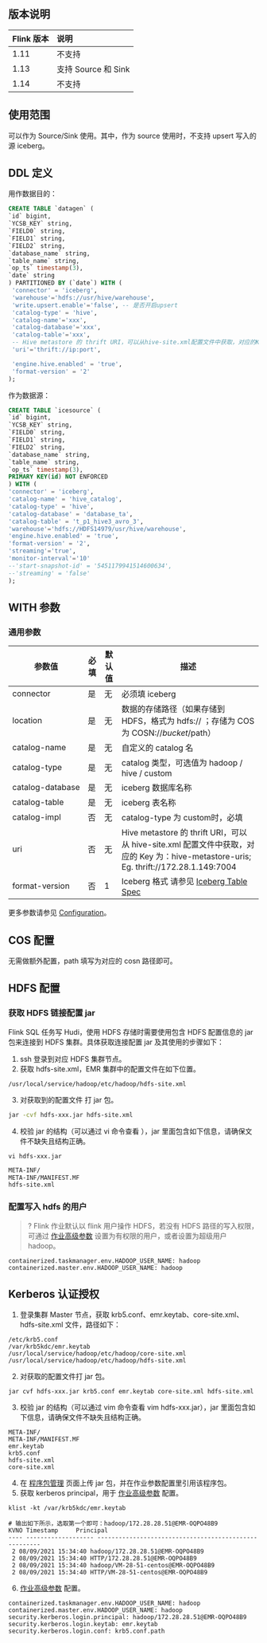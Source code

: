 ## 版本说明

| Flink 版本 | 说明                |
| :--------- | :------------------ |
| 1.11       | 不支持              |
| 1.13       | 支持 Source 和 Sink |
| 1.14       | 不支持              |


## 使用范围
可以作为 Source/Sink 使用。其中，作为 source 使用时，不支持 upsert 写入的源 iceberg。

## DDL 定义
用作数据目的：
```sql
CREATE TABLE `datagen` (
`id` bigint,
`YCSB_KEY` string,
`FIELD0` string,
`FIELD1` string,
`FIELD2` string,
`database_name` string,
`table_name` string,
`op_ts` timestamp(3),
`date` string
) PARTITIONED BY (`date`) WITH (
 'connector' = 'iceberg',
 'warehouse'='hdfs://usr/hive/warehouse',
 'write.upsert.enable'='false', -- 是否开启upsert
 'catalog-type' = 'hive',
 'catalog-name'='xxx',
 'catalog-database'='xxx',
 'catalog-table'='xxx',
 -- Hive metastore 的 thrift URI，可以从hive-site.xml配置文件中获取，对应的Key为：hive-metastore-uris
 'uri'='thrift://ip:port',

 'engine.hive.enabled' = 'true',
 'format-version' = '2'
);
```
作为数据源：
```sql
CREATE TABLE `icesource` (
`id` bigint,
`YCSB_KEY` string,
`FIELD0` string,
`FIELD1` string,
`FIELD2` string,
`database_name` string,
`table_name` string,
`op_ts` timestamp(3),
PRIMARY KEY(id) NOT ENFORCED
) WITH (
'connector' = 'iceberg',
'catalog-name' = 'hive_catalog',
'catalog-type' = 'hive',
'catalog-database' = 'database_ta',
'catalog-table' = 't_p1_hive3_avro_3',
'warehouse'='hdfs://HDFS14979/usr/hive/warehouse',
'engine.hive.enabled' = 'true',
'format-version' = '2',
'streaming'='true',
'monitor-interval'='10'
--'start-snapshot-id' = '5451179941514600634',
--'streaming' = 'false'
);
```



## WITH 参数
### 通用参数

| 参数值           | 必填 | 默认值 | 描述                                                         |
| ---------------- | ---- | ------ | ------------------------------------------------------------ |
| connector        | 是   | 无     | 必须填 iceberg                                               |
| location         | 是   | 无     | 数据的存储路径（如果存储到 HDFS，格式为 hdfs:// ；存储为 COS 为   COSN://$bucket/$path）|
| catalog-name     | 是   | 无     | 自定义的 catalog 名                                            |
| catalog-type     | 是   | 无     | catalog 类型，可选值为 hadoop / hive / custom                |
| <nobr>catalog-database | 是   | 无     | iceberg 数据库名称                                            |
| catalog-table    | 是   | 无     | iceberg 表名称                                                |
| catalog-impl     | 否   | 无     | catalog-type 为 custom时，必填                                |
| uri              | 否   | 无     | Hive metastore 的 thrift URI，可以从 hive-site.xml 配置文件中获取，对应的 Key 为：hive-metastore-uris; Eg. thrift://172.28.1.149:7004 |
| format-version   | 否   | 1      | Iceberg 格式 请参见 [Iceberg Table Spec](https://iceberg.apache.org/spec/#format-versioning) |

更多参数请参见 [Configuration](https://iceberg.apache.org/docs/latest/configuration/)。

## COS 配置
无需做额外配置，path 填写为对应的 cosn 路径即可。

## HDFS 配置
### 获取 HDFS 链接配置 jar
Flink SQL 任务写 Hudi，使用 HDFS 存储时需要使用包含 HDFS 配置信息的 jar 包来连接到 HDFS 集群。具体获取连接配置 jar 及其使用的步骤如下：
1. ssh 登录到对应 HDFS 集群节点。
2. 获取 hdfs-site.xml，EMR 集群中的配置文件在如下位置。 							 						
```
/usr/local/service/hadoop/etc/hadoop/hdfs-site.xml
```
3. 对获取到的配置文件 打 jar 包。
```bash
jar -cvf hdfs-xxx.jar hdfs-site.xml
```
4. 校验 jar 的结构（可以通过 vi 命令查看 ），jar 里面包含如下信息，请确保文件不缺失且结构正确。
```
vi hdfs-xxx.jar
```
```bash
META-INF/
META-INF/MANIFEST.MF
hdfs-site.xml
```

### 配置写入 hdfs 的用户
>? Flink 作业默认以 flink 用户操作 HDFS，若没有 HDFS 路径的写入权限，可通过 [作业高级参数](https://cloud.tencent.com/document/product/849/53391) 设置为有权限的用户，或者设置为超级用户 hadoop。
>
```
containerized.taskmanager.env.HADOOP_USER_NAME: hadoop
containerized.master.env.HADOOP_USER_NAME: hadoop
```

## Kerberos 认证授权

1. 登录集群 Master 节点，获取 krb5.conf、emr.keytab、core-site.xml、hdfs-site.xml 文件，路径如下：
```
/etc/krb5.conf
/var/krb5kdc/emr.keytab
/usr/local/service/hadoop/etc/hadoop/core-site.xml
/usr/local/service/hadoop/etc/hadoop/hdfs-site.xml
```

2. 对获取的配置文件打 jar 包。
```
jar cvf hdfs-xxx.jar krb5.conf emr.keytab core-site.xml hdfs-site.xml 
```
3. 校验 jar 的结构（可以通过 vim 命令查看 vim hdfs-xxx.jar），jar 里面包含如下信息，请确保文件不缺失且结构正确。
```
META-INF/
META-INF/MANIFEST.MF
emr.keytab
krb5.conf
hdfs-site.xml
core-site.xml
```
4. 在 [程序包管理](https://console.cloud.tencent.com/oceanus/resource) 页面上传 jar 包，并在作业参数配置里引用该程序包。
5. 获取 kerberos principal，用于 [作业高级参数](https://cloud.tencent.com/document/product/849/53391) 配置。		 							 							 					
```
klist -kt /var/krb5kdc/emr.keytab

# 输出如下所示，选取第一个即可：hadoop/172.28.28.51@EMR-OQPO48B9
KVNO Timestamp     Principal
---- ------------------- ------------------------------------------------------
 2 08/09/2021 15:34:40 hadoop/172.28.28.51@EMR-OQPO48B9 
 2 08/09/2021 15:34:40 HTTP/172.28.28.51@EMR-OQPO48B9 
 2 08/09/2021 15:34:40 hadoop/VM-28-51-centos@EMR-OQPO48B9 
 2 08/09/2021 15:34:40 HTTP/VM-28-51-centos@EMR-OQPO48B9 
```

6.  [作业高级参数](https://cloud.tencent.com/document/product/849/53391) 配置。
```
containerized.taskmanager.env.HADOOP_USER_NAME: hadoop
containerized.master.env.HADOOP_USER_NAME: hadoop
security.kerberos.login.principal: hadoop/172.28.28.51@EMR-OQPO48B9
security.kerberos.login.keytab: emr.keytab
security.kerberos.login.conf: krb5.conf.path
```

